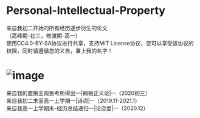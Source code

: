 # Personal-Intellectual-Property
来自我初二开始的所有经历逐步衍生的论文  
（高峰期-初三，修渡期-高一）  
使用CC4.0-BY-SA协议进行共享，支持MIT License协议，您可以享受该协议的权限，同时请遵循您的义务，署上我的名字！
# ![image](https://upload.wikimedia.org/wikipedia/commons/thumb/d/d0/CC-BY-SA_icon.svg/88px-CC-BY-SA_icon.svg.png)
来自我的置换主观思考所得出—|祸根正义论|--（2020初三）  
来自我初二末至高一上学期—|诗词|--（2019.11-2021.1）  
来自我高一上学期末-经历总结递归—|论恋爱|--（2020.12）
